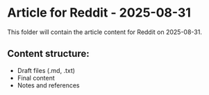 # Article for Reddit - 2025-08-31

This folder will contain the article content for Reddit on 2025-08-31.

## Content structure:
- Draft files (.md, .txt)
- Final content
- Notes and references
